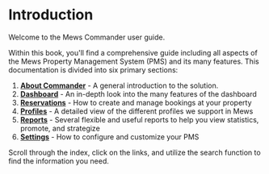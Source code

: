 # Introduction

Welcome to the Mews Commander user guide.

Within this book, you'll find a comprehensive guide including all aspects of the Mews Property Management System \(PMS\) and its many features. This documentation is divided into six primary sections:

1. [**About Commander**](about-commander/) - A general introduction to the solution.
2. [**Dashboard**](mews-dashboard/) - An in-depth look into the many features of the dashboard 
3. [**Reservations**](reservations/) - How to create and manage bookings at your property
4. [**Profiles**](profiles/) - A detailed view of the different profiles we support in Mews
5. [**Reports**](reports/) - Several flexible and useful reports to help you view statistics, promote, and strategize
6. [**Settings**](settings/) - How to configure and customize your PMS

Scroll through the index, click on the links, and utilize the search function to find the information you need.

